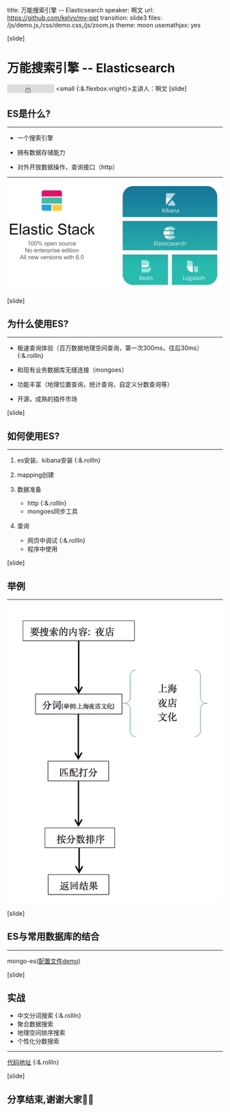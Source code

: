 title: 万能搜索引擎 -- Elasticsearch
speaker:  啊文
url: https://github.com/kelvv/my-ppt
transition: slide3
files: /js/demo.js,/css/demo.css,/js/zoom.js
theme: moon
usemathjax: yes

[slide]
# 万能搜索引擎 -- Elasticsearch
<small style="vertical-align:middle;display:inline-block"><iframe src="http://ghbtns.com/github-btn.html?user=elastic&repo=elasticsearch&type=watch&count=true" allowtransparency="true" frameborder="0" scrolling="0" width="110" height="20" style="width:110px;height:20px;  background-color: transparent;"></iframe></small>
<small {:&.flexbox.vright}>主讲人：啊文</small>
[slide]
## ES是什么?
---- 
* 一个搜索引擎 

* 拥有数据存储能力

* 对外开放数据操作，查询接口（http）

---
  ![架构图](/img/es-struct.jpeg) 

[slide]
## 为什么使用ES? 
---- 
* 极速查询体验（百万数据地理空间查询，第一次300ms，往后30ms） {:&.rollIn}

* 和现有业务数据库无缝连接（mongoes）

* 功能丰富（地理位置查询，统计查询，自定义分数查询等）

* 开源，成熟的插件市场

[slide]
## 如何使用ES?
---- 
1. es安装、kibana安装 {:&.rollIn}
2. mapping创建 
3. 数据准备

    * http {:&.rollIn}
    * mongoes同步工具 
4. 查询

    * 网页中调试 {:&.rollIn}
    * 程序中使用 

[slide]
## 举例
----
![架构图](/img/search.jpeg)

[slide]
## ES与常用数据库的结合
----
mongo-es([配置文件demo](/img/mongoes.json))

[slide]
## 实战 

* 中文分词搜索 {:&.rollIn}
* 聚合数据搜索
* 地理空间排序搜索
* 个性化分数搜索

---

[代码地址](https://github.com/kelvv/es-demo) {:&.rollIn}

[slide]
## 分享结束,谢谢大家👏👏